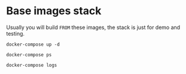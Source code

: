 Base images stack
=================

Usually you will build `FROM` these images, the stack is just for demo and testing.

    docker-compose up -d
    
    docker-compose ps
    
    docker-compose logs

